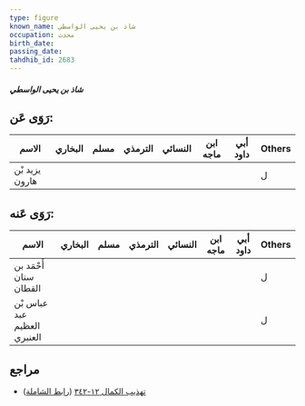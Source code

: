 ```yaml
---
type: figure
known_name: شاذ بن يحيى الواسطي
occupation: محدث
birth_date:
passing_date:
tahdhib_id: 2683
---
```

##### شاذ بن يحيى الواسطي

## رَوَى عَن:
| الاسم          | البخاري | مسلم | الترمذي | النسائي | ابن ماجه | أبي داود | Others |
| -------------- | ------- | ---- | ------- | ------- | -------- | -------- | ------ |
| يزيد بْن هارون |         |      |         |         |          |          | ل      |
## رَوَى عَنه:
| الاسم                       | البخاري | مسلم | الترمذي | النسائي | ابن ماجه | أبي داود | Others |
| --------------------------- | ------- | ---- | ------- | ------- | -------- | -------- | ------ |
| أَحْمَد بن سنان القطان      |         |      |         |         |          |          | ل      |
| عباس بْن عبد العظيم العنبري |         |      |         |         |          |          | ل      |
## مراجع
- [تهذيب الكمال ١٢-٣٤٢](obsidian://open?vault=Tahdhib-al-Kamal&file=Figures/٢٦٨٣-شاذ%20بن%20يحيى%20الواسطي) ([رابط الشاملة](https://shamela.ws/book/3722/6115))